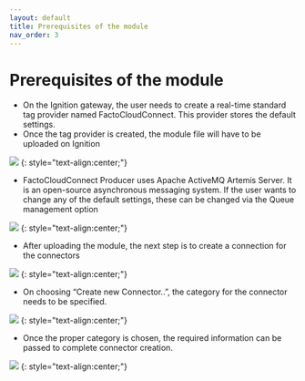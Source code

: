 ```yaml
---
layout: default
title: Prerequisites of the module
nav_order: 3
---
```

# Prerequisites of the module
 *  On the Ignition gateway, the user needs to create a real-time  standard tag provider named FactoCloudConnect. This provider stores the default settings.
 *  Once the tag provider is created, the module file will have to be uploaded on Ignition

 ![](../../assets/images/moduleinstallation.png)
{: style="text-align:center;"}
 *  FactoCloudConnect Producer uses  Apache ActiveMQ Artemis Server. It is an open-source asynchronous messaging system. If the user wants to change any of the default settings, these can be changed via 
 the Queue management option

  ![](../../assets/images/queuemanagement.png)
{: style="text-align:center;"}
 *  After uploading the module, the next step is to create a connection for the connectors 

  ![](../../assets/images/afterinstallation.png)
{: style="text-align:center;"}
 *  On choosing “Create new Connector..”, the category for the connector needs to be specified.
 
 ![](../../assets/images/connectors.png)
{: style="text-align:center;"}
 *  Once the proper category is chosen, the required information can be passed to complete connector creation.

 ![](../../assets/images/kafkaconnection.png)
{: style="text-align:center;"}

